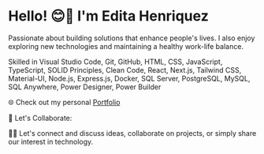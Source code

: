 # Hello! 😊👋 I'm Edita Henriquez

Passionate about building solutions that enhance people's lives.
I also enjoy exploring new technologies and maintaining a healthy work-life balance.

Skilled in Visual Studio Code, Git, GitHub, HTML, CSS, JavaScript, TypeScript, SOLID Principles, Clean Code, React, Next.js, Tailwind CSS, Material-UI, Node.js, Express.js, Docker, SQL Server, PostgreSQL, MySQL, SQL Anywhere, Power Designer, Power Builder

🌐 Check out my personal [Portfolio](https://editahenriquez.vercel.app)

🤝 Let's Collaborate:

💬🌟 Let's connect and discuss ideas, collaborate on projects, or simply share our interest in technology.

